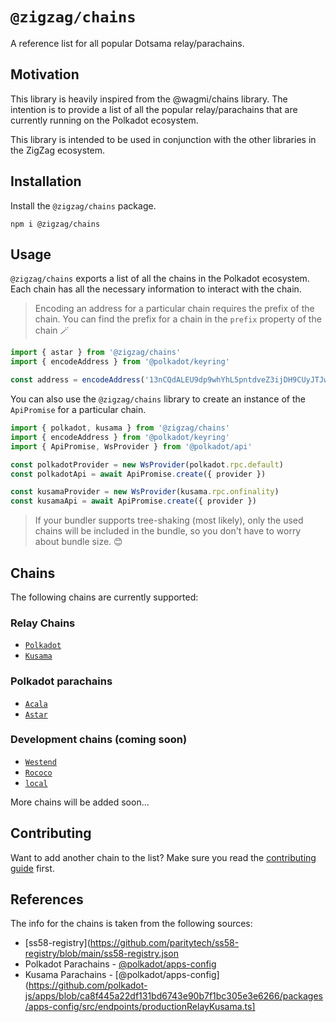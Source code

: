 # `@zigzag/chains`

A reference list for all popular Dotsama relay/parachains.

## Motivation

This library is heavily inspired from the @wagmi/chains library. The intention is to provide a list of all the popular relay/parachains that are currently running on the Polkadot ecosystem. 

This library is intended to be used in conjunction with the other libraries in the ZigZag ecosystem.

## Installation

Install the `@zigzag/chains` package.

```
npm i @zigzag/chains
```

## Usage

`@zigzag/chains` exports a list of all the chains in the Polkadot ecosystem. Each chain has all the necessary information to interact with the chain.

> Encoding an address for a particular chain requires the prefix of the chain. You can find the prefix for a chain in the `prefix` property of the chain 🪄

```ts
import { astar } from '@zigzag/chains'
import { encodeAddress } from '@polkadot/keyring'

const address = encodeAddress('13nCQdALEU9dp9whYhL5pntdveZ3ijDH9CUyJTJwhatWxdUW', astar.prefix)
```

You can also use the `@zigzag/chains` library to create an instance of the `ApiPromise` for a particular chain.

```ts
import { polkadot, kusama } from '@zigzag/chains'
import { encodeAddress } from '@polkadot/keyring'
import { ApiPromise, WsProvider } from '@polkadot/api'

const polkadotProvider = new WsProvider(polkadot.rpc.default)
const polkadotApi = await ApiPromise.create({ provider })

const kusamaProvider = new WsProvider(kusama.rpc.onfinality)
const kusamaApi = await ApiPromise.create({ provider })

```

> If your bundler supports tree-shaking (most likely), only the used chains will be included in the bundle, so you don't have to worry about bundle size. 😊

## Chains

The following chains are currently supported:

### Relay Chains
- [`Polkadot`](./src/chains/polkadot.ts)
- [`Kusama`](./src/chains/kusama.ts)

### Polkadot parachains
- [`Acala`](./src/chains/acala.ts)
- [`Astar`](./src/chains/astar.ts)

### Development chains (coming soon)
- [`Westend`](./src/chains/westend.ts)
- [`Rococo`](./src/chains/rococo.ts)
- [`local`](./src/chains/local.ts)


More chains will be added soon...

## Contributing

Want to add another chain to the list? Make sure you read the [contributing guide](./CONTRIBUTING.md) first.

## References
The info for the chains is taken from the following sources:

 - [ss58-registry](https://github.com/paritytech/ss58-registry/blob/main/ss58-registry.json
 - Polkadot Parachains - [@polkadot/apps-config](https://github.com/polkadot-js/apps/blob/ca8f445a22df131bd6743e90b7f1bc305e3e6266/packages/apps-config/src/endpoints/productionRelayPolkadot.ts)
 - Kusama Parachains - [@polkadot/apps-config](https://github.com/polkadot-js/apps/blob/ca8f445a22df131bd6743e90b7f1bc305e3e6266/packages/apps-config/src/endpoints/productionRelayKusama.ts]